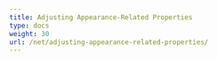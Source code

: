 ```yaml
---
title: Adjusting Appearance-Related Properties
type: docs
weight: 30
url: /net/adjusting-appearance-related-properties/
---
```



